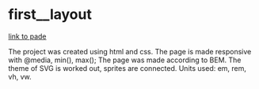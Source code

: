 # first__layout

[link to pade](https://leonidzhukovets.github.io/first__layout/)

The project was created using html and css.
The page is made responsive with @media, min(), max();
The page was made according to BEM.
The theme of SVG is worked out, sprites are connected.
Units used: em, rem, vh, vw.
